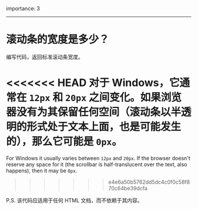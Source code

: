 importance: 3

---

# 滚动条的宽度是多少？

编写代码，返回标准滚动条宽度。

<<<<<<< HEAD
对于 Windows，它通常在 `12px` 和 `20px` 之间变化。如果浏览器没有为其保留任何空间（滚动条以半透明的形式处于文本上面，也是可能发生的），那么它可能是 `0px`。
=======
For Windows it usually varies between `12px` and `20px`. If the browser doesn't reserve any space for it (the scrollbar is half-translucent over the text, also happens), then it may be `0px`.
>>>>>>> e4e6a50b5762dd5dc4c0f0c58f870c64be39dcfa

P.S. 该代码应适用于任何 HTML 文档，而不依赖于其内容。
